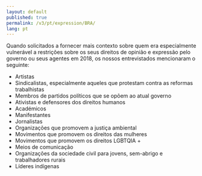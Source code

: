 ```yaml
---
layout: default
published: true
permalink: /v3/pt/expression/BRA/
lang: pt
---
```


Quando solicitados a fornecer mais contexto sobre quem era especialmente vulnerável a restrições sobre os seus direitos de opinião e expressão pelo governo ou seus agentes em 2018, os nossos entrevistados mencionaram o seguinte:
-	Artistas
-	Sindicalistas, especialmente aqueles que protestam contra as reformas trabalhistas
-	Membros de partidos políticos que se opõem ao atual governo
-	Ativistas e defensores dos direitos humanos
-	Académicos
-	Manifestantes
-	Jornalistas
-	Organizações que promovem a justiça ambiental
-	Movimentos que promovem os direitos das mulheres
-	Movimentos que promovem os direitos LGBTQIA +
-	Meios de comunicação
-	Organizações da sociedade civil para jovens, sem-abrigo e trabalhadores rurais
-	Líderes indígenas
